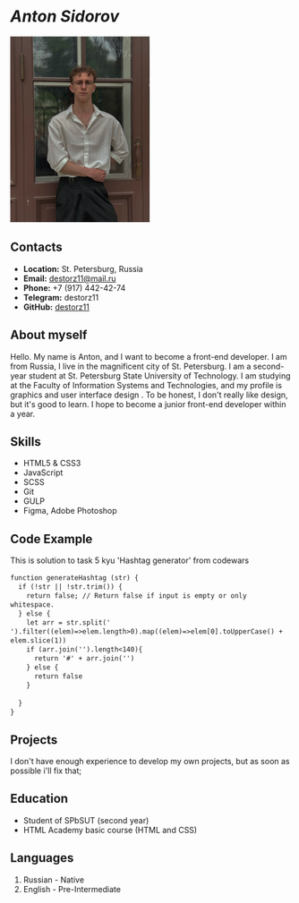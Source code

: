 # ***Anton Sidorov***
![personal photo](photo.png)
## Contacts
+ **Location:** St. Petersburg, Russia
+ **Email:** destorz11@mail.ru
+ **Phone:** +7 (917) 442-42-74
+ **Telegram:** destorz11
+ **GitHub:** [destorz11](https://github.com/destorz11)
## About myself
Hello. My name is Anton, and I want to become a front-end developer. I am from Russia, I live in the magnificent city of St. Petersburg. I am a second-year student at St. Petersburg State University of Technology. I am studying at the Faculty of Information Systems and Technologies, and my profile is graphics and user interface design . To be honest, I don't really like design, but it's good to learn. I hope to become a junior front-end developer within a year.
## Skills
- HTML5 & CSS3
- JavaScript
- SCSS
- Git
- GULP
- Figma, Adobe Photoshop
## Code Example
This is solution to task 5 kyu 'Hashtag generator' from codewars
``` 
function generateHashtag (str) {
  if (!str || !str.trim()) {
    return false; // Return false if input is empty or only whitespace.
  } else {
    let arr = str.split(' ').filter((elem)=>elem.length>0).map((elem)=>elem[0].toUpperCase() + elem.slice(1))
    if (arr.join('').length<140){
      return '#' + arr.join('')
    } else {
      return false
    }

  }
}
```
## Projects 
I don't have enough experience to develop my own projects, but as soon as possible i'll fix that;
## Education
 + Student of SPbSUT (second year)
 + HTML Academy basic course (HTML and CSS)
## Languages
1. Russian - Native
2. English - Pre-Intermediate